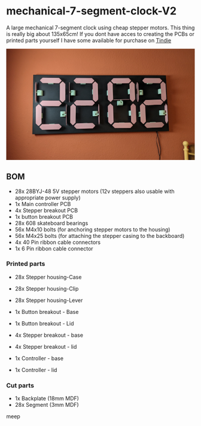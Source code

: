 # mechanical-7-segment-clock-V2
A large mechanical 7-segment clock using cheap stepper motors. This thing is really big about 135x65cm! 
If you dont have acces to creating the PCBs or printed parts yourself I have some available for purchase on [Tindie](https://www.tindie.com/stores/s_t_a_r_k_e/#store-section-products)

![](/Images/Main_photo.jpg)
##

## BOM
- 28x		28BYJ-48 5V stepper motors (12v steppers also usable with appropriate power supply) 
- 1x		Main controller PCB
- 4x		Stepper breakout PCB
- 1x		button breakout PCB
- 28x		608 skateboard bearings
- 56x		M4x10 bolts (for anchoring stepper motors to the housing)
- 56x 		M4x25 bolts (for attaching the stepper casing to the backboard)
- 4x 		40 Pin ribbon cable connectors
- 1x		6 Pin ribbon cable connector 

### Printed parts 
- 28x 		Stepper housing-Case
- 28x		Stepper housing-Clip
- 28x		Stepper housing-Lever

- 1x		Button breakout - Base
- 1x		Button breakout - Lid

- 4x		Stepper breakout - base
- 4x 		Stepper breakout - lid 

- 1x		Controller - base
- 1x		Controller - lid 

### Cut parts
- 1x 		Backplate 	(18mm MDF)
- 28x		Segment 	(3mm MDF)

meep
